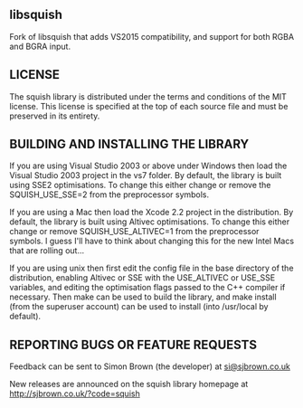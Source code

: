libsquish
---------

Fork of libsquish that adds VS2015 compatibility, and support for both RGBA and BGRA input.

LICENSE
-------

The squish library is distributed under the terms and conditions of the MIT
license. This license is specified at the top of each source file and must be
preserved in its entirety.

BUILDING AND INSTALLING THE LIBRARY
-----------------------------------

If you are using Visual Studio 2003 or above under Windows then load the Visual
Studio 2003 project in the vs7 folder. By default, the library is built using
SSE2 optimisations. To change this either change or remove the SQUISH_USE_SSE=2
from the preprocessor symbols.

If you are using a Mac then load the Xcode 2.2 project in the distribution. By
default, the library is built using Altivec optimisations. To change this
either change or remove SQUISH_USE_ALTIVEC=1 from the preprocessor symbols. I
guess I'll have to think about changing this for the new Intel Macs that are
rolling out...

If you are using unix then first edit the config file in the base directory of
the distribution, enabling Altivec or SSE with the USE_ALTIVEC or USE_SSE
variables, and editing the optimisation flags passed to the C++ compiler if
necessary. Then make can be used to build the library, and make install (from
the superuser account) can be used to install (into /usr/local by default).

REPORTING BUGS OR FEATURE REQUESTS
----------------------------------

Feedback can be sent to Simon Brown (the developer) at si@sjbrown.co.uk

New releases are announced on the squish library homepage at
http://sjbrown.co.uk/?code=squish


